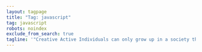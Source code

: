 ```yaml
---
layout: tagpage
title: "Tag: javascript"
tag: javascript
robots: noindex
exclude_from_search: true
tagline: '"Creative Active Individuals can only grow up in a society that emphasizes learning instead of teaching." - Chris Alexander'
---
```

